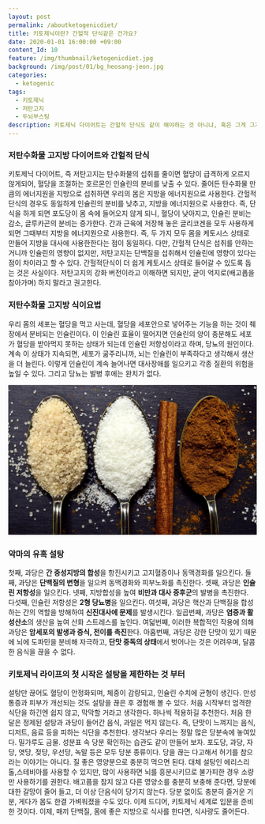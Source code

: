 ```yaml
---
layout: post
permalink: /aboutketogenicdiet/
title: 키토제닉이란? 간헐적 단식같은 건가요?
date: 2020-01-01 16:00:00 +09:00
content_Id: 10
feature: /img/thumbnail/ketogenicdiet.jpg
background: /img/post/01/bg_heosang-jeon.jpg
categories:
  - ketogenic
tags:
  - 키토제닉
  - 저탄고지
  - 두뇌부스팅
description: 키토제닉 다이어트는 간헐적 단식도 같이 해야하는 것 아니냐, 혹은 그게 그거 아니냐는 이야기를 듣곤 한다. 사실 주변에서 여러 얘기를 듣는 우리엄마가 한 말이다. 저탄수화물 고지방의 식단과 간헐적 단식은 무슨 관련이 있을까.
---
```




### 저탄수화물 고지방 다이어트와 간헐적 단식

키토제닉 다이어트, 즉 저탄고지는 탄수화물의 섭취를 줄이면 혈당이 급격하게 오르지 않게되어, 혈당을 조절하는 호르몬인 인슐린의 분비를 낮출 수 있다. 줄어든 탄수화물 만큼의 에너지원을 지방으로 섭취하면 우리의 몸은 지방을 에너지원으로 사용한다. 간헐적 단식의 경우도 동일하게 인슐린의 분비를 낮추고, 지방을 에너지원으로 사용한다. 즉, 단식을 하게 되면 포도당이 몸 속에 들어오지 않게 되니, 혈당이 낮아지고, 인슐린 분비는 감소, 글루카곤의 분비는 증가한다. 간과 근육에 저장해 놓은 글리코겐을 모두 사용하게 되면 그때부터 지방을 에너지원으로 사용한다. 즉, 두 가지 모두 몸을 케토시스 상태로 만들어 지방을 대사에 사용한한다는 점이 동일하다. 다만, 간헐적 단식은 섭취를 안하는 거니까 인슐린의 영향이 없지만, 저탄고지는 단백질을 섭취해서 인슐린에 영향이 있다는 점이 차이라고 할 수 있다. 간헐적단식이 더 쉽게 케토시스 상태로 들어갈 수 있도록 돕는 것은 사실이다. 저탄고지의 강화 버전이라고 이해하면 되지만, 굳이 억지로(배고픔을 참아가며) 하지 말라고 권고한다.



### 저탄수화물 고지방 식이요법

우리 몸의 세포는 혈당을 먹고 사는데, 혈당을 세포안으로 넣어주는 기능을 하는 것이 췌장에서 분비되는 인슐린이다. 이 인슐린 효율이 떨어지면 인슐린의 양이 충분해도 세포가 혈당을 받아먹지 못하는 상태가 되는데 인슐린 저항성이라고 하며, 당뇨의 원인이다. 계속 이 상태가 지속되면, 세포가 굶주리니까, 뇌는 인슐린이 부족하다고 생각해서 생산을 더 늘린다. 이렇게 인슐린이 계속 늘어나면 대사장애를 일으키고 각종 질환의 위험을 높일 수 있다. 그리고 당뇨는 발병 후에는 완치가 없다. 





![정제탄수화물](/img/post/02/sugar.jpg)

### 악마의 유혹 설탕

첫째, 과당은 **간 중성지방의 합성**을 항진시키고 고지혈증이나 동맥경화를 일으킨다. 둘째, 과당은 **단백질의 변형**을 일으켜 동맥경화와 피부노화를 촉진한다. 셋째, 과당은 **인슐린 저항성**을 일으킨다. 넷째, 지방합성을 높여 **비만과 대사 증후군**의 발병을 촉진한다. 다섯째, 인슐린 저항성은 **2형 당뇨병**을 일으킨다. 여섯째, 과당은 핵산과 단백질을 합성하는 간의 역할을 방해하여 **신진대사에 문제**를 발생시킨다. 일곱번째, 과당은 **염증과 활성산소**의 생산을 높여 산화 스트레스를 높인다. 여덟번째, 이러한 복합적인 작용에 의해 과당은 **암세포의 발생과 증식, 전이를 촉진**한다. 아홉번째, 과당은 강한 단맛이 있기 때문에 뇌에 도파민을 분비해 자극하고, **단맛 중독의 상태**에서 벗어나는 것은 어려우며, 달콤한 음식을 끊을 수 없다.



### 키토제닉 라이프의 첫 시작은 설탕을 제한하는 것 부터

설탕만 끊어도 혈당이 안정화되며, 체중이 감량되고, 인슐린 수치에 균형이 생긴다. 만성 통증과 피부가 개선되는 것도 설탕을 끊은 후 경험해 볼 수 있다. 처음 시작부터 엄격한 식단을 하긴엔 쉽지 않고, 막막할 거라고 생각한다. 하나씩 적용하길 추천한다. 처음 한 달은 정제된 설탕과 과당이 들어간 음식, 과일은 먹지 않는다. 즉, 단맛이 느껴지는 음식, 디저트, 음료 등을 피하는 식단을 추천한다. 생각보다 우리는 정말 많은 당분속에 놓여있다. 밀가루도 금물. 성분표 속 당분 확인하는 습관도 같이 만들어 보자. 포도당, 과당, 자당, 엿당, 젖당, 우선당, 녹말 등은 모두 당분 종류이다. 당을 끊는 다고해서 허기를 참으라는 이야기는 아니다. 질 좋은 영양분으로 충분히 먹으면 된다. 대체 설탕인 에리스리톨,스테비아를 사용할 수 있지만, 많이 사용하면 뇌를 흥분시키므로 불가피한 경우 소량만 사용하기를 권한다. 배고픔을 참지 않고 다른 영양소를 충분히 보충해 준다면, 당분에 대한 갈망이 줄어 들고, 더 이상 단음식이 당기지 않는다. 당분 없이도 충분히 즐거운 기분, 게다가 몸도 한결 가벼워졌을 수도 있다. 이제 드디어, 키토제닉 세계로 입문을 준비한 것이다. 이제, 매끼 단백질, 몸에 좋은 지방으로 식사를 한다면, 식사량도 줄어든다.
